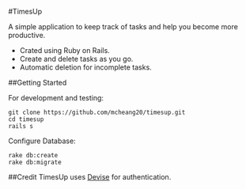 #TimesUp

A simple application to keep track of tasks and help you become more productive.
- Crated using Ruby on Rails.
- Create and delete tasks as you go.
- Automatic deletion for incomplete tasks.

##Getting Started

For development and testing:

```
git clone https://github.com/mcheang20/timesup.git
cd timesup
rails s
```
Configure Database:
```
rake db:create
rake db:migrate
```
##Credit
TimesUp uses [Devise](https://github.com/plataformatec/devise) for authentication.
